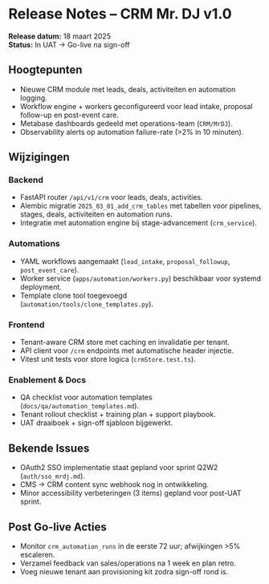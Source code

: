 # Release Notes – CRM Mr. DJ v1.0

**Release datum:** 18 maart 2025  
**Status:** In UAT → Go-live na sign-off

## Hoogtepunten
- Nieuwe CRM module met leads, deals, activiteiten en automation logging.
- Workflow engine + workers geconfigureerd voor lead intake, proposal follow-up
  en post-event care.
- Metabase dashboards gedeeld met operations-team (`CRM/MrDJ`).
- Observability alerts op automation failure-rate (>2% in 10 minuten).

## Wijzigingen
### Backend
- FastAPI router `/api/v1/crm` voor leads, deals, activities.
- Alembic migratie `2025_03_01_add_crm_tables` met tabellen voor pipelines,
  stages, deals, activiteiten en automation runs.
- Integratie met automation engine bij stage-advancement (`crm_service`).

### Automations
- YAML workflows aangemaakt (`lead_intake`, `proposal_followup`, `post_event_care`).
- Worker service (`apps/automation/workers.py`) beschikbaar voor systemd deployment.
- Template clone tool toegevoegd (`automation/tools/clone_templates.py`).

### Frontend
- Tenant-aware CRM store met caching en invalidatie per tenant.
- API client voor `/crm` endpoints met automatische header injectie.
- Vitest unit tests voor store logica (`crmStore.test.ts`).

### Enablement & Docs
- QA checklist voor automation templates (`docs/qa/automation_templates.md`).
- Tenant rollout checklist + training plan + support playbook.
- UAT draaiboek + sign-off sjabloon bijgewerkt.

## Bekende Issues
- OAuth2 SSO implementatie staat gepland voor sprint Q2W2 (`auth/sso_mrdj.md`).
- CMS → CRM content sync webhook nog in ontwikkeling.
- Minor accessibility verbeteringen (3 items) gepland voor post-UAT sprint.

## Post Go-live Acties
- Monitor `crm_automation_runs` in de eerste 72 uur; afwijkingen >5% escaleren.
- Verzamel feedback van sales/operations na 1 week en plan retro.
- Voeg nieuwe tenant aan provisioning kit zodra sign-off rond is.
